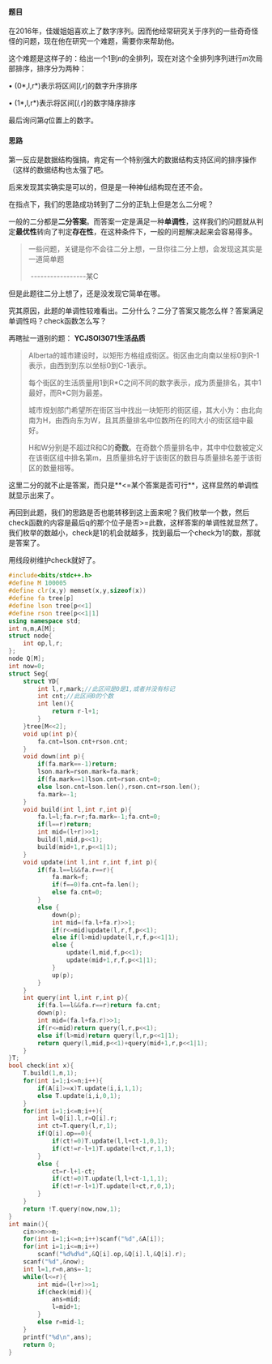 #### 题目

在2016年，佳媛姐姐喜欢上了数字序列。因而他经常研究关于序列的一些奇奇怪怪的问题，现在他在研究一个难题，需要你来帮助他。

这个难题是这样子的：给出一个1到*n*的全排列，现在对这个全排列序列进行*m*次局部排序，排序分为两种：

•    (0*,l,r*)表示将区间[*l,r*]的数字升序排序

•    (1*,l,r*)表示将区间[*l,r*]的数字降序排序

最后询问第*q*位置上的数字。

#### 思路

第一反应是数据结构强搞，肯定有一个特别强大的数据结构支持区间的排序操作（这样的数据结构也太强了吧。

后来发现其实确实是可以的，但是是一种神仙结构现在还不会。

在指点下，我们的思路成功转到了二分的正轨上但是怎么二分呢？

一般的二分都是**二分答案**。而答案一定是满足一种**单调性**，这样我们的问题就从判定**最优性**转向了判定**存在性**，在这种条件下，一般的问题解决起来会容易得多。

> 一些问题，关键是你不会往二分上想，一旦你往二分上想，会发现这其实是一道简单题
>
> ​																-----------------某C

但是此题往二分上想了，还是没发现它简单在哪。

究其原因，此题的单调性较难看出。二分什么？二分了答案又能怎么样？答案满足单调性吗？check函数怎么写？

再瞎扯一道别的题：
**YCJSOI3071生活品质**

> Alberta的城市建设时，以矩形方格组成街区。街区由北向南以坐标0到R-1表示，由西到到东以坐标0到C-1表示。
>
> 每个街区的生活质量用1到R\*C之间不同的数字表示，成为质量排名，其中1最好，而R\*C则为最差。
>
> 城市规划部门希望所在街区当中找出一块矩形的街区组，其大小为：由北向南为H，由西向东为W，且其质量排名中位数所在的同大小的街区组中最好。
>
> H和W分别是不超过R和C的**奇数**。在奇数个质量排名中，其中中位数被定义在该街区组中排名第m，且质量排名好于该街区的数目与质量排名差于该街区的数量相等。

这里二分的就不止是答案，而只是**<=某个答案是否可行**，这样显然的单调性就显示出来了。



再回到此题，我们的思路是否也能转移到这上面来呢？我们枚举一个数，然后check函数的内容是最后q的那个位子是否>=此数，这样答案的单调性就显然了。我们枚举的数越小，check是1的机会就越多，找到最后一个check为1的数，那就是答案了。

用线段树维护check就好了。

```cpp
#include<bits/stdc++.h>
#define M 100005
#define clr(x,y) memset(x,y,sizeof(x))
#define fa tree[p]
#define lson tree[p<<1]
#define rson tree[p<<1|1]
using namespace std;
int n,m,A[M];
struct node{
    int op,l,r; 
};
node Q[M]; 
int now=0;
struct Seg{
    struct YD{
        int l,r,mark;//此区间是0是1,或者并没有标记
        int cnt;//此区间0的个数 
        int len(){
            return r-l+1;   
        }
    }tree[M<<2];
    void up(int p){
        fa.cnt=lson.cnt+rson.cnt;
    }
    void down(int p){
        if(fa.mark==-1)return;
        lson.mark=rson.mark=fa.mark;
        if(fa.mark==1)lson.cnt=rson.cnt=0;
        else lson.cnt=lson.len(),rson.cnt=rson.len();
        fa.mark=-1;
    }
    void build(int l,int r,int p){
        fa.l=l;fa.r=r;fa.mark=-1;fa.cnt=0;
        if(l==r)return;
        int mid=(l+r)>>1;
        build(l,mid,p<<1);
        build(mid+1,r,p<<1|1);
    }
    void update(int l,int r,int f,int p){
        if(fa.l==l&&fa.r==r){
            fa.mark=f;
            if(f==0)fa.cnt=fa.len();
            else fa.cnt=0;
        }
        else {
            down(p);
            int mid=(fa.l+fa.r)>>1;
            if(r<=mid)update(l,r,f,p<<1);
            else if(l>mid)update(l,r,f,p<<1|1);
            else {
                update(l,mid,f,p<<1);
                update(mid+1,r,f,p<<1|1);
            }
            up(p);
        }
    }
    int query(int l,int r,int p){
        if(fa.l==l&&fa.r==r)return fa.cnt;
        down(p);
        int mid=(fa.l+fa.r)>>1;
        if(r<=mid)return query(l,r,p<<1);
        else if(l>mid)return query(l,r,p<<1|1);
        return query(l,mid,p<<1)+query(mid+1,r,p<<1|1);     
    }
}T;
bool check(int x){
    T.build(1,n,1);
    for(int i=1;i<=n;i++){
        if(A[i]>=x)T.update(i,i,1,1);
        else T.update(i,i,0,1);
    }   
    for(int i=1;i<=m;i++){
        int l=Q[i].l,r=Q[i].r;
        int ct=T.query(l,r,1);
        if(Q[i].op==0){
            if(ct!=0)T.update(l,l+ct-1,0,1);
            if(ct!=r-l+1)T.update(l+ct,r,1,1);
        }
        else {
            ct=r-l+1-ct;
            if(ct!=0)T.update(l,l+ct-1,1,1);
            if(ct!=r-l+1)T.update(l+ct,r,0,1);
        }
    }
    return !T.query(now,now,1);
}
int main(){
    cin>>n>>m;
    for(int i=1;i<=n;i++)scanf("%d",&A[i]);
    for(int i=1;i<=m;i++)
        scanf("%d%d%d",&Q[i].op,&Q[i].l,&Q[i].r);
    scanf("%d",&now);
    int l=1,r=n,ans=-1;
    while(l<=r){
        int mid=(l+r)>>1;
        if(check(mid)){
            ans=mid;
            l=mid+1;
        }
        else r=mid-1;
    }
    printf("%d\n",ans);
    return 0;
}
```

